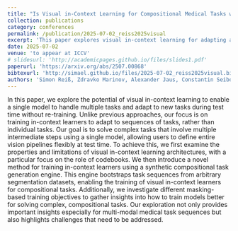 ```yaml
---
title: "Is Visual in-Context Learning for Compositional Medical Tasks within Reach?"
collection: publications
category: conferences
permalink: /publication/2025-07-02_reiss2025visual
excerpt: 'This paper explores visual in-context learning for adapting a single model to multi-step vision tasks without retraining. It introduces a synthetic task generation engine from segmentation data, studies codebooks and masking-based training.'
date: 2025-07-02
venue: 'to appear at ICCV'
# slidesurl: 'http://academicpages.github.io/files/slides1.pdf'
paperurl: 'https://arxiv.org/abs/2507.00868'
bibtexurl: 'http://simael.github.io/files/2025-07-02_reiss2025visual.bib'
authors: 'Simon Reiß, Zdravko Marinov, Alexander Jaus, Constantin Seibold, M. Saquib Sarfraz, Erik Rodner, Rainer Stiefelhagen.'
---
```

In this paper, we explore the potential of visual in-context learning to enable a single model to handle multiple tasks and adapt to new tasks during test time without re-training. Unlike previous approaches, our focus is on training in-context learners to adapt to sequences of tasks, rather than individual tasks. Our goal is to solve complex tasks that involve multiple intermediate steps using a single model, allowing users to define entire vision pipelines flexibly at test time. To achieve this, we first examine the properties and limitations of visual in-context learning architectures, with a particular focus on the role of codebooks. We then introduce a novel method for training in-context learners using a synthetic compositional task generation engine. This engine bootstraps task sequences from arbitrary segmentation datasets, enabling the training of visual in-context learners for compositional tasks. Additionally, we investigate different masking-based training objectives to gather insights into how to train models better for solving complex, compositional tasks. Our exploration not only provides important insights especially for multi-modal medical task sequences but also highlights challenges that need to be addressed. 